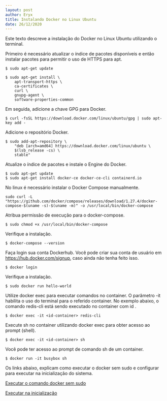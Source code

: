 ```yaml
---
layout: post
author: Eryx
title: Instalando Docker no Linux Ubuntu
date: 26/12/2020
---
```


Este texto descreve a instalação do Docker no Linux Ubuntu utilizando o terminal.

Primeiro é necessário atualizar o índice de pacotes disponíveis e então instalar pacotes para permitir o uso de HTTPS para apt.

    $ sudo apt-get update

    $ sudo apt-get install \
        apt-transport-https \
        ca-certificates \
        curl \
        gnupg-agent \
        software-properties-common

Em seguida, adicione a chave GPG para Docker.

    $ curl -fsSL https://download.docker.com/linux/ubuntu/gpg | sudo apt-key add -

Adicione o repositório Docker.

    $ sudo add-apt-repository \
        "deb [arch=amd64] https://download.docker.com/linux/ubuntu \
        $(lsb_release -cs) \
        stable"

Atualize o índice de pacotes e instale o Engine do Docker.

    $ sudo apt-get update
    $ sudo apt-get install docker-ce docker-ce-cli containerd.io

No linux é necessário instalar o Docker Compose manualmente.

    sudo curl -L "https://github.com/docker/compose/releases/download/1.27.4/docker-compose-$(uname -s)-$(uname -m)" -o /usr/local/bin/docker-compose

Atribua permissão de execução para o docker-compose.

    $ sudo chmod +x /usr/local/bin/docker-compose

Verifique a instalação.

    $ docker-compose --version

Faça login sua conta Dockerhub. Você pode criar sua conta de usuário em https://hub.docker.com/signup, caso ainda não tenha feito isso.

    $ docker login

Verifique a instalação.

    $ sudo docker run hello-world

Utilize docker exec para executar comandos no container. O parâmetro -it habilita o uso do terminal para o referido container. No exemplo abaixo, o comando redis-cli está sendo executado no container com id <id-container>.

    $ docker exec -it <id-container> redis-cli

Execute sh no container utilizando docker exec para obter acesso ao prompt (shell).

    $ docker exec -it <id-container> sh

Você pode ter acesso ao prompt de comando sh de um container.

    $ docker run -it busybox sh

Os links abaixo, explicam como executar o docker sem sudo e configurar para executar na inicialização do sistema.

[Executar o comando docker sem sudo](https://docs.docker.com/install/linux/linux-postinstall/#manage-docker-as-a-non-root-user)

[Executar na inicialização](https://docs.docker.com/install/linux/linux-postinstall/#configure-docker-to-start-on-boot)

